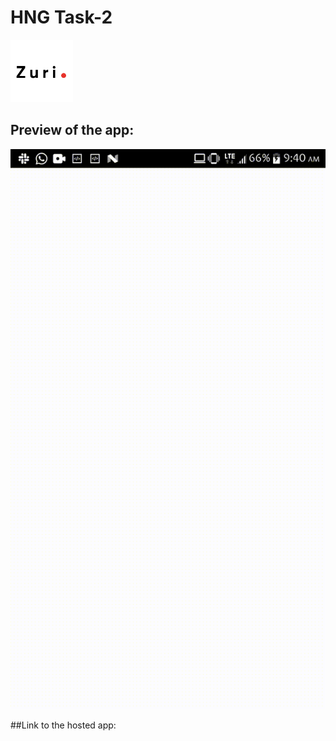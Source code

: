 # HNG Task-2
<img src="https://github.com/olisaemekaejiofor/hng/blob/main/hngtask_2/screen/images.png" alt="MarineGEO circle logo" style="height: 100px; width:100px;"/>


## Preview of the app:
![My Task](https://github.com/olisaemekaejiofor/hng/blob/main/hngtask_2/screen/20210821_094047.gif)


##Link to the hosted app:
